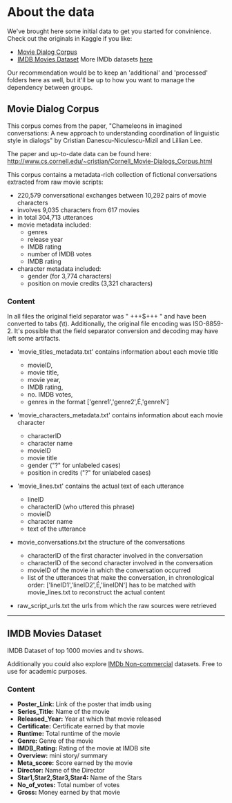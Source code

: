 # About the data
We've brought here some initial data to get you started for convinience. Check out the originals in Kaggle if you like:

* [Movie Dialog Corpus](https://www.kaggle.com/datasets/Cornell-University/movie-dialog-corpus)
* [IMDB Movies Dataset](https://www.kaggle.com/datasets/harshitshankhdhar/imdb-dataset-of-top-1000-movies-and-tv-shows?select=imdb_top_1000.csv) More IMDb datasets [here](https://developer.imdb.com/non-commercial-datasets/)

Our recommendation would be to keep an 'additional' and 'processed' folders here as well, but it'll be up to how you want to manage the dependency between groups.

## Movie Dialog Corpus
This corpus comes from the paper, "Chameleons in imagined conversations: A new approach to understanding coordination of linguistic style in dialogs" by Cristian Danescu-Niculescu-Mizil and Lillian Lee.

The paper and up-to-date data can be found here: http://www.cs.cornell.edu/~cristian/Cornell_Movie-Dialogs_Corpus.html

This corpus contains a metadata-rich collection of fictional conversations extracted from raw movie scripts:

* 220,579 conversational exchanges between 10,292 pairs of movie characters
* involves 9,035 characters from 617 movies
* in total 304,713 utterances
* movie metadata included:
  * genres
  * release year
  * IMDB rating
  * number of IMDB votes
  * IMDB rating
* character metadata included:
  * gender (for 3,774 characters)
  * position on movie credits (3,321 characters)

### Content
In all files the original field separator was " +++$+++ " and have been converted to tabs (\t). Additionally, the original file encoding was ISO-8859-2. It's possible that the field separator conversion and decoding may have left some artifacts.

* 'movie_titles_metadata.txt' contains information about each movie title
  * movieID,
  * movie title,
  * movie year,
  * IMDB rating,
  * no. IMDB votes,
  * genres in the format ['genre1','genre2',É,'genreN']

* 'movie_characters_metadata.txt' contains information about each movie character
  * characterID
  * character name
  * movieID
  * movie title
  * gender ("?" for unlabeled cases)
  * position in credits ("?" for unlabeled cases)

* 'movie_lines.txt' contains the actual text of each utterance
  * lineID
  * characterID (who uttered this phrase)
  * movieID
  * character name
  * text of the utterance

* movie_conversations.txt the structure of the conversations
  * characterID of the first character involved in the conversation
  * characterID of the second character involved in the conversation
  * movieID of the movie in which the conversation occurred
  * list of the utterances that make the conversation, in chronological order: ['lineID1','lineID2',É,'lineIDN'] has to be matched with movie_lines.txt to reconstruct the actual content

* raw_script_urls.txt the urls from which the raw sources were retrieved

---

## IMDB Movies Dataset
IMDB Dataset of top 1000 movies and tv shows.

Additionally you could also explore [IMDb Non-commercial](https://developer.imdb.com/non-commercial-datasets/) datasets. Free to use for academic purposes.

### Content
* **Poster_Link:** Link of the poster that imdb using
* **Series_Title:** Name of the movie
* **Released_Year:** Year at which that movie released
* **Certificate:** Certificate earned by that movie
* **Runtime:** Total runtime of the movie
* **Genre:** Genre of the movie
* **IMDB_Rating:** Rating of the movie at IMDB site
* **Overview:** mini story/ summary
* **Meta_score:** Score earned by the movie
* **Director:** Name of the Director
* **Star1,Star2,Star3,Star4:** Name of the Stars
* **No_of_votes:** Total number of votes
* **Gross:** Money earned by that movie